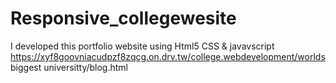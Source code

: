 # Responsive_collegewesite
I developed this portfolio website using Html5 CSS &amp; javavscript https://xyf8goovniacudpzf8zqcg.on.drv.tw/college.webdevelopment/worlds biggest universitty/blog.html
